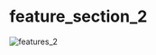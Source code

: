 # feature_section_2

![features_2](https://user-images.githubusercontent.com/30311763/104122879-a6358c80-536d-11eb-8a86-e71db255e6b4.jpg)

